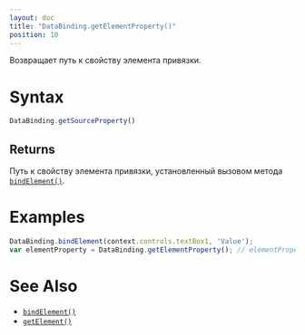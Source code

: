 ```yaml
---
layout: doc
title: "DataBinding.getElementProperty()"
position: 10
---
```


Возвращает путь к свойству элемента привязки.

# Syntax

```js
DataBinding.getSourceProperty()
```

## Returns

Путь к свойству элемента привязки, установленный вызовом метода [`bindElement()`](../DataBinding.bindElement/).

# Examples

```js
DataBinding.bindElement(context.controls.textBox1, 'Value');
var elementProperty = DataBinding.getElementProperty(); // elementProperty === 'Value'
```

# See Also

* [`bindElement()`](../DataBinding.bindElement/)
* [`getElement()`](../DataBinding.getElement/)
